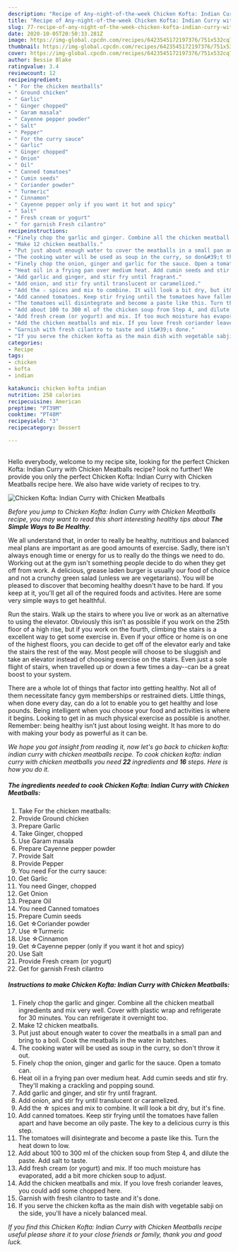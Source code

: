 ```yaml
---
description: "Recipe of Any-night-of-the-week Chicken Kofta: Indian Curry with Chicken Meatballs"
title: "Recipe of Any-night-of-the-week Chicken Kofta: Indian Curry with Chicken Meatballs"
slug: 77-recipe-of-any-night-of-the-week-chicken-kofta-indian-curry-with-chicken-meatballs
date: 2020-10-05T20:50:33.281Z
image: https://img-global.cpcdn.com/recipes/6423545172197376/751x532cq70/chicken-kofta-indian-curry-with-chicken-meatballs-recipe-main-photo.jpg
thumbnail: https://img-global.cpcdn.com/recipes/6423545172197376/751x532cq70/chicken-kofta-indian-curry-with-chicken-meatballs-recipe-main-photo.jpg
cover: https://img-global.cpcdn.com/recipes/6423545172197376/751x532cq70/chicken-kofta-indian-curry-with-chicken-meatballs-recipe-main-photo.jpg
author: Bessie Blake
ratingvalue: 3.4
reviewcount: 12
recipeingredient:
- " For the chicken meatballs"
- " Ground chicken"
- " Garlic"
- " Ginger chopped"
- " Garam masala"
- " Cayenne pepper powder"
- " Salt"
- " Pepper"
- " For the curry sauce"
- " Garlic"
- " Ginger chopped"
- " Onion"
- " Oil"
- " Canned tomatoes"
- " Cumin seeds"
- " Coriander powder"
- " Turmeric"
- " Cinnamon"
- " Cayenne pepper only if you want it hot and spicy"
- " Salt"
- " Fresh cream or yogurt"
- " for garnish Fresh cilantro"
recipeinstructions:
- "Finely chop the garlic and ginger. Combine all the chicken meatball ingredients and mix very well. Cover with plastic wrap and refrigerate for 30 minutes. You can refrigerate it overnight too."
- "Make 12 chicken meatballs."
- "Put just about enough water to cover the meatballs in a small pan and bring to a boil. Cook the meatballs in the water in batches."
- "The cooking water will be used as soup in the curry, so don&#39;t throw it out."
- "Finely chop the onion, ginger and garlic for the sauce. Open a tomato can."
- "Heat oil in a frying pan over medium heat. Add cumin seeds and stir fry. They&#39;ll making a crackling and popping sound."
- "Add garlic and ginger, and stir fry until fragrant."
- "Add onion, and stir fry until translucent or caramelized."
- "Add the ☆ spices and mix to combine. It will look a bit dry, but it&#39;s fine."
- "Add canned tomatoes. Keep stir frying until the tomatoes have fallen apart and have become an oily paste. The key to a delicious curry is this step."
- "The tomatoes will disintegrate and become a paste like this. Turn the heat down to low."
- "Add about 100 to 300 ml of the chicken soup from Step 4, and dilute the paste. Add salt to taste."
- "Add fresh cream (or yogurt) and mix. If too much moisture has evaporated, add a bit more chicken soup to adjust."
- "Add the chicken meatballs and mix. If you love fresh coriander leaves, you could add some chopped here."
- "Garnish with fresh cilantro to taste and it&#39;s done."
- "If you serve the chicken kofta as the main dish with vegetable sabji on the side, you&#39;ll have a nicely balanced meal."
categories:
- Recipe
tags:
- chicken
- kofta
- indian

katakunci: chicken kofta indian 
nutrition: 258 calories
recipecuisine: American
preptime: "PT39M"
cooktime: "PT48M"
recipeyield: "3"
recipecategory: Dessert

---
```

<br>
Hello everybody, welcome to my recipe site, looking for the perfect Chicken Kofta: Indian Curry with Chicken Meatballs recipe? look no further! We provide you only the perfect Chicken Kofta: Indian Curry with Chicken Meatballs recipe here. We also have wide variety of recipes to try.
<br>


![Chicken Kofta: Indian Curry with Chicken Meatballs](https://img-global.cpcdn.com/recipes/6423545172197376/751x532cq70/chicken-kofta-indian-curry-with-chicken-meatballs-recipe-main-photo.jpg)

<i>Before you jump to Chicken Kofta: Indian Curry with Chicken Meatballs recipe, you may want to read this short interesting healthy tips about <strong>The Simple Ways to Be Healthy</strong>.</i>

We all understand that, in order to really be healthy, nutritious and balanced meal plans are important as are good amounts of exercise. Sadly, there isn't always enough time or energy for us to really do the things we need to do. Working out at the gym isn't something people decide to do when they get off from work. A delicious, grease laden burger is usually our food of choice and not a crunchy green salad (unless we are vegetarians). You will be pleased to discover that becoming healthy doesn't have to be hard. If you keep at it, you'll get all of the required foods and activites. Here are some very simple ways to get healthful.

Run the stairs. Walk up the stairs to where you live or work as an alternative to using the elevator. Obviously this isn’t as possible if you work on the 25th floor of a high rise, but if you work on the fourth, climbing the stairs is a excellent way to get some exercise in. Even if your office or home is on one of the highest floors, you can decide to get off of the elevator early and take the stairs the rest of the way. Most people will choose to be sluggish and take an elevator instead of choosing exercise on the stairs. Even just a sole flight of stairs, when travelled up or down a few times a day--can be a great boost to your system. 

There are a whole lot of things that factor into getting healthy. Not all of them necessitate fancy gym memberships or restrained diets. Little things, when done every day, can do a lot to enable you to get healthy and lose pounds. Being intelligent when you choose your food and activities is where it begins. Looking to get in as much physical exercise as possible is another. Remember: being healthy isn’t just about losing weight. It has more to do with making your body as powerful as it can be. 


<i>We hope you got insight from reading it, now let's go back to chicken kofta: indian curry with chicken meatballs recipe. To cook chicken kofta: indian curry with chicken meatballs you need <strong>22</strong> ingredients and <strong>16</strong> steps. Here is how you do it.
</i>

##### The ingredients needed to cook Chicken Kofta: Indian Curry with Chicken Meatballs:

1. Take  For the chicken meatballs:
1. Provide  Ground chicken
1. Prepare  Garlic
1. Take  Ginger, chopped
1. Use  Garam masala
1. Prepare  Cayenne pepper powder
1. Provide  Salt
1. Provide  Pepper
1. You need  For the curry sauce:
1. Get  Garlic
1. You need  Ginger, chopped
1. Get  Onion
1. Prepare  Oil
1. You need  Canned tomatoes
1. Prepare  Cumin seeds
1. Get  ☆Coriander powder
1. Use  ☆Turmeric
1. Use  ☆Cinnamon
1. Get  ☆Cayenne pepper (only if you want it hot and spicy)
1. Use  Salt
1. Provide  Fresh cream (or yogurt)
1. Get  for garnish Fresh cilantro


##### Instructions to make Chicken Kofta: Indian Curry with Chicken Meatballs:

1. Finely chop the garlic and ginger. Combine all the chicken meatball ingredients and mix very well. Cover with plastic wrap and refrigerate for 30 minutes. You can refrigerate it overnight too.
1. Make 12 chicken meatballs.
1. Put just about enough water to cover the meatballs in a small pan and bring to a boil. Cook the meatballs in the water in batches.
1. The cooking water will be used as soup in the curry, so don&#39;t throw it out.
1. Finely chop the onion, ginger and garlic for the sauce. Open a tomato can.
1. Heat oil in a frying pan over medium heat. Add cumin seeds and stir fry. They&#39;ll making a crackling and popping sound.
1. Add garlic and ginger, and stir fry until fragrant.
1. Add onion, and stir fry until translucent or caramelized.
1. Add the ☆ spices and mix to combine. It will look a bit dry, but it&#39;s fine.
1. Add canned tomatoes. Keep stir frying until the tomatoes have fallen apart and have become an oily paste. The key to a delicious curry is this step.
1. The tomatoes will disintegrate and become a paste like this. Turn the heat down to low.
1. Add about 100 to 300 ml of the chicken soup from Step 4, and dilute the paste. Add salt to taste.
1. Add fresh cream (or yogurt) and mix. If too much moisture has evaporated, add a bit more chicken soup to adjust.
1. Add the chicken meatballs and mix. If you love fresh coriander leaves, you could add some chopped here.
1. Garnish with fresh cilantro to taste and it&#39;s done.
1. If you serve the chicken kofta as the main dish with vegetable sabji on the side, you&#39;ll have a nicely balanced meal.


<i>If you find this Chicken Kofta: Indian Curry with Chicken Meatballs recipe useful please share it to your close friends or family, thank you and good luck.</i>
